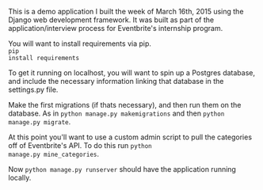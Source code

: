 This is a demo application I built the week of March 16th, 2015 using the Django web development framework. 
It was built as part of the application/interview process for Eventbrite's internship program.

You will want to install requirements via pip.<br />
<code>pip install requirements</code>


To get it running on localhost, you will want to spin up a Postgres database, and include the necessary
information linking that database in the settings.py file.

Make the first migrations (if thats necessary), and then run them on the database.
As in <code>python manage.py makemigrations</code> and then <code>python manage.py migrate</code>.

At this point you'll want to use a custom admin script to pull the categories off of Eventbrite's
API. To do this run <code>python manage.py mine_categories</code>.

Now <code>python manage.py runserver</code> should have the application running locally.